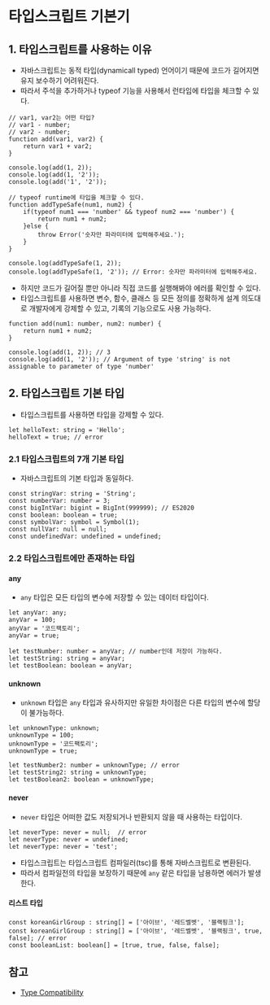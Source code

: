# 타입스크립트 기본기

## 1. 타입스크립트를 사용하는 이유

- 자바스크립트는 동적 타입(dynamicall typed) 언어이기 때문에 코드가 길어지면 유지 보수하기 어려워진다.
- 따라서 주석을 추가하거나 typeof 기능을 사용해서 런타임에 타입을 체크할 수 있다.

```
// var1, var2는 어떤 타입?
// var1 - number;
// var2 - number;
function add(var1, var2) {
    return var1 + var2;
}

console.log(add(1, 2));
console.log(add(1, '2'));
console.log(add('1', '2'));

// typeof runtime에 타입을 체크할 수 있다.
function addTypeSafe(num1, num2) {
    if(typeof num1 === 'number' && typeof num2 === 'number') {
        return num1 + num2;
    }else {
        throw Error('숫자만 파라미터에 입력해주세요.');
    }
}

console.log(addTypeSafe(1, 2));
console.log(addTypeSafe(1, '2')); // Error: 숫자만 파라미터에 입력해주세요.
```

- 하지만 코드가 길어질 뿐만 아니라 직접 코드를 실행해봐야 에러를 확인할 수 있다.
- 타입스크립트를 사용하면 변수, 함수, 클래스 등 모든 정의를 정확하게 설계 의도대로 개발자에게 강제할 수 있고, 기록의 기능으로도 사용 가능하다.

```
function add(num1: number, num2: number) {
    return num1 + num2;
}

console.log(add(1, 2)); // 3
console.log(add(1, '2')); // Argument of type 'string' is not assignable to parameter of type 'number'
```

## 2. 타입스크립트 기본 타입

- 타입스크립트를 사용하면 타입을 강제할 수 있다.

```
let helloText: string = 'Hello';
helloText = true; // error
```

### 2.1 타입스크립트의 7개 기본 타입

- 자바스크립트의 기본 타입과 동일하다.

```
const stringVar: string = 'String';
const numberVar: number = 3;
const bigIntVar: bigint = BigInt(999999); // ES2020
const boolean: boolean = true;
const symbolVar: symbol = Symbol(1);
const nullVar: null = null;
const undefinedVar: undefined = undefined;
```

### 2.2 타입스크립트에만 존재하는 타입

#### any

- `any` 타입은 모든 타입의 변수에 저장할 수 있는 데이터 타입이다.

```
let anyVar: any;
anyVar = 100;
anyVar = '코드팩토리';
anyVar = true;

let testNumber: number = anyVar; // number인데 저장이 가능하다.
let testString: string = anyVar;
let testBoolean: boolean = anyVar;
```

#### unknown

- `unknown` 타입은 `any` 타입과 유사하지만 유일한 차이점은 다른 타입의 변수에 할당이 불가능하다.

```
let unknownType: unknown;
unknownType = 100;
unknownType = '코드팩토리';
unknownType = true;

let testNumber2: number = unknownType; // error
let testString2: string = unknownType;
let testBoolean2: boolean = unknownType;
```

#### never

- `never` 타입은 어떠한 값도 저장되거나 반환되지 않을 때 사용하는 타입이다.

```
let neverType: never = null;  // error
let neverType: never = undefined;
let neverType: never = 'test';
```

- 타입스크립트는 타입스크립트 컴파일러(tsc)를 통해 자바스크립트로 변환된다.
- 따라서 컴파일전의 타입을 보장하기 때문에 `any` 같은 타입을 남용하면 에러가 발생한다.

#### 리스트 타입

```
const koreanGirlGroup : string[] = ['아이브', '레드벨벳', '블랙핑크'];
const koreanGirlGroup : string[] = ['아이브', '레드벨벳', '블랙핑크', true, false]; // error
const booleanList: boolean[] = [true, true, false, false];
```

## 참고

- [Type Compatibility](https://www.typescriptlang.org/docs/handbook/type-compatibility.html#any-unknown-object-void-undefined-null-and-never-assignability)

